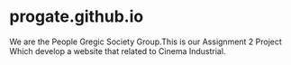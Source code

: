 # progate.github.io
We are the People Gregic Society Group.This is our Assignment 2 Project Which develop a website that related to Cinema Industrial.

